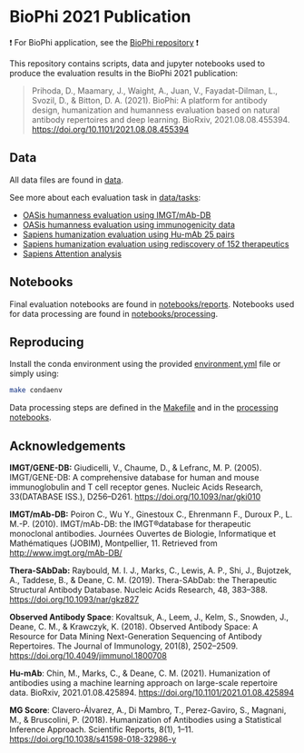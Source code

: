 # BioPhi 2021 Publication

️❗️ For BioPhi application, see the [BioPhi repository](https://github.com/Merck/BioPhi) ❗️

This repository contains scripts, data and jupyter notebooks used to produce the evaluation results in the BioPhi 2021 publication:

> Prihoda, D., Maamary, J., Waight, A., Juan, V., Fayadat-Dilman, L., Svozil, D., & Bitton, D. A. (2021). 
> BioPhi: A platform for antibody design, humanization and humanness evaluation based on natural antibody repertoires and deep learning. BioRxiv, 2021.08.08.455394. https://doi.org/10.1101/2021.08.08.455394


## Data

All data files are found in [data](data/). 

See more about each evaluation task in [data/tasks](data/tasks):

- [OASis humanness evaluation using IMGT/mAb-DB](data/tasks/humanness)
- [OASis humanness evaluation using immunogenicity data](data/tasks/immunogenicity)
- [Sapiens humanization evaluation using Hu-mAb 25 pairs](data/tasks/humab_25_pairs)
- [Sapiens humanization evaluation using rediscovery of 152 therapeutics](data/tasks/therapeutic_rediscovery)
- [Sapiens Attention analysis](data/tasks/attention)

## Notebooks

Final evaluation notebooks are found in [notebooks/reports](notebooks/reports). Notebooks used for data processing are found in [notebooks/processing](notebooks/processing).

## Reproducing

Install the conda environment using the provided [environment.yml](environment.yml) file or simply using:

```bash
make condaenv
```

Data processing steps are defined in the [Makefile](Makefile) and in the [processing notebooks](notebooks/processing).

## Acknowledgements

**IMGT/GENE-DB:** Giudicelli, V., Chaume, D., & Lefranc, M. P. (2005). IMGT/GENE-DB: A comprehensive database for human and mouse immunoglobulin and T cell receptor genes. Nucleic Acids Research, 33(DATABASE ISS.), D256–D261. https://doi.org/10.1093/nar/gki010

**IMGT/mAb-DB:** Poiron C., Wu Y., Ginestoux C., Ehrenmann F., Duroux P., L. M.-P. (2010). IMGT/mAb-DB: the IMGT®database for therapeutic monoclonal antibodies. Journées Ouvertes de Biologie, Informatique et Mathématiques (JOBIM), Montpellier, 11. Retrieved from http://www.imgt.org/mAb-DB/

**Thera-SAbDab:** Raybould, M. I. J., Marks, C., Lewis, A. P., Shi, J., Bujotzek, A., Taddese, B., & Deane, C. M. (2019). Thera-SAbDab: the Therapeutic Structural Antibody Database. Nucleic Acids Research, 48, 383–388. https://doi.org/10.1093/nar/gkz827

**Observed Antibody Space**: Kovaltsuk, A., Leem, J., Kelm, S., Snowden, J., Deane, C. M., & Krawczyk, K. (2018). Observed Antibody Space: A Resource for Data Mining Next-Generation Sequencing of Antibody Repertoires. The Journal of Immunology, 201(8), 2502–2509. https://doi.org/10.4049/jimmunol.1800708

**Hu-mAb**: Chin, M., Marks, C., & Deane, C. M. (2021). Humanization of antibodies using a machine learning approach on large-scale repertoire data. BioRxiv, 2021.01.08.425894. https://doi.org/10.1101/2021.01.08.425894

**MG Score**: Clavero-Álvarez, A., Di Mambro, T., Perez-Gaviro, S., Magnani, M., & Bruscolini, P. (2018). Humanization of Antibodies using a Statistical Inference Approach. Scientific Reports, 8(1), 1–11. https://doi.org/10.1038/s41598-018-32986-y
